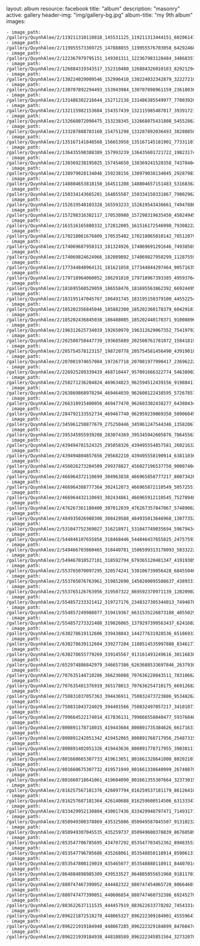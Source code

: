 
layout: album
resource: facebook
title: "album"
description: "masonry"
active: gallery
header-img: "img/gallery-bg.jpg"
album-title: "my 9th album"
images:
    
    - image_path: /gallery/QuynhAlee/2/119211310110818_145531125_119211313444151_6020614753783629405_n.jpg
    - image_path: /gallery/QuynhAlee/2/119955573369725_147888855_119955576703058_6429246828411370963_n.jpg
    - image_path: /gallery/QuynhAlee/2/122367979795151_149301311_122367983128484_3486835743868758263_n.jpg
    - image_path: /gallery/QuynhAlee/2/126884319343517_152310480_126884326010183_8292129444475356356_n.jpg
    - image_path: /gallery/QuynhAlee/2/130224029009546_152996410_130224032342879_322272107504470266_n.jpg
    - image_path: /gallery/QuynhAlee/2/130707892294493_153943984_130707898961159_2361803612932729301_n.jpg
    - image_path: /gallery/QuynhAlee/2/131486382216644_152712138_131486385549977_7700392019219381556_n.jpg
    - image_path: /gallery/QuynhAlee/2/132115982153684_154357439_132115985487017_3939172157676881578_n.jpg
    - image_path: /gallery/QuynhAlee/2/132668072098475_153238345_132668075431808_5455286219156007056_n.jpg
    - image_path: /gallery/QuynhAlee/2/133287888703160_154751298_133287892036493_3828085004730793351_n.jpg
    - image_path: /gallery/QuynhAlee/2/135167141848568_156653958_135167145181901_773311071486667344_n.jpg
    - image_path: /gallery/QuynhAlee/2/136435598388389_157993239_136435601721722_1982317401607980312_n.jpg
    - image_path: /gallery/QuynhAlee/2/138369238195025_157454650_138369241528358_7437840472141847418_n.jpg
    - image_path: /gallery/QuynhAlee/2/138979028134046_159238156_138979038134045_2928798304722547004_n.jpg
    - image_path: /gallery/QuynhAlee/2/148804653818150_164511208_148804657151483_5316836215883871372_n.jpg
    - image_path: /gallery/QuynhAlee/2/150334143665201_164055587_150334150331867_7980296268571842304_n.jpg
    - image_path: /gallery/QuynhAlee/2/152619540103328_165593233_152619543436661_7494788678388217166_n.jpg
    - image_path: /gallery/QuynhAlee/2/157298316302117_170530980_157298319635450_45024945205997284_n.jpg
    - image_path: /gallery/QuynhAlee/2/161516165880332_172812005_161516172546998_7930822275548926541_n.jpg
    - image_path: /gallery/QuynhAlee/2/170218061676809_170535402_170218065010142_7851207959209405790_n.jpg
    - image_path: /gallery/QuynhAlee/2/174069687958313_181324926_174069691291646_7493856914601485182_n.jpg
    - image_path: /gallery/QuynhAlee/2/174069824624966_182089892_174069827958299_1128755990018609578_n.jpg
    - image_path: /gallery/QuynhAlee/2/177344840964131_181621058_177344844297464_9057163500494225461_n.jpg
    - image_path: /gallery/QuynhAlee/2/179718964060052_186291810_179718967393385_4959376403929297107_n.jpg
    - image_path: /gallery/QuynhAlee/2/181695560529059_186558476_181695563862392_6692449588019985272_n.jpg
    - image_path: /gallery/QuynhAlee/2/183195147045767_186491745_183195150379100_4455225488872812361_n.jpg
    - image_path: /gallery/QuynhAlee/2/185202356845046_185882300_185202360178379_6042918114983566981_n.jpg
    - image_path: /gallery/QuynhAlee/2/185202436845038_186488085_185202440178371_9100889693155100094_n.jpg
    - image_path: /gallery/QuynhAlee/2/196312625734019_192650970_196312629067352_7541979228410615629_n.jpg
    - image_path: /gallery/QuynhAlee/2/202508758447739_193685889_202508761781072_1584181985328553601_n.jpg
    - image_path: /gallery/QuynhAlee/2/205754578123157_198720778_205754581456490_4391901805500271656_n.jpg
    - image_path: /gallery/QuynhAlee/2/207081974657084_197267718_207081977990417_2369622227401197225_n.jpg
    - image_path: /gallery/QuynhAlee/2/226925289339419_468710447_957091666322774_5463890264036893895_n.jpg
    - image_path: /gallery/QuynhAlee/2/258271236204824_469634823_962594512439156_9198841117448198964_n.jpg
    - image_path: /gallery/QuynhAlee/2/263869868978294_469464039_962600122438595_5726785701917295778_n.jpg
    - image_path: /gallery/QuynhAlee/2/266318915400056_469477470_962603302438277_6438043460232104603_n.jpg
    - image_path: /gallery/QuynhAlee/2/284792133552734_469467740_962959239069350_509060454974012932_n.jpg
    - image_path: /gallery/QuynhAlee/2/345961250877679_275250446_345961247544346_1358206703760041101_n.jpg
    - image_path: /gallery/QuynhAlee/2/395345955939208_283074369_395345942605876_786455633031035627_n.jpg
    - image_path: /gallery/QuynhAlee/2/439494781524325_295058326_439495554857581_2602163252897980230_n.jpg
    - image_path: /gallery/QuynhAlee/2/439494804857656_295682210_439495558190914_6381103633645696940_n.jpg
    - image_path: /gallery/QuynhAlee/2/456026273204509_299378827_456027196537750_900074045462663821_n.jpg
    - image_path: /gallery/QuynhAlee/2/466964372110699_304963838_466965858777217_8007342688696567553_n.jpg
    - image_path: /gallery/QuynhAlee/2/466964388777364_302412073_466965872110549_5057255118013496262_n.jpg
    - image_path: /gallery/QuynhAlee/2/466964432110693_302434861_466965912110545_7527894815916180518_n.jpg
    - image_path: /gallery/QuynhAlee/2/476267361180400_307012039_476267357847067_5748906207352660785_n.jpg
    - image_path: /gallery/QuynhAlee/2/484935026980300_308429588_484935013646968_1307735202628118713_n.jpg
    - image_path: /gallery/QuynhAlee/2/531047752369027_316218971_531047749035694_5967943452449606341_n.jpg
    - image_path: /gallery/QuynhAlee/2/544846107655858_318468446_544846437655825_2475759317929164304_n.jpg
    - image_path: /gallery/QuynhAlee/2/549466703860465_318440781_1506599313178093_5833222770368018624_n.jpg
    - image_path: /gallery/QuynhAlee/2/549467010527101_318592794_679365120481347_4191930594104846950_n.jpg
    - image_path: /gallery/QuynhAlee/2/553765070097295_320574241_530106739056428_6845504666209954257_n.jpg
    - image_path: /gallery/QuynhAlee/2/553765076763961_319852690_1450200095508637_4389331790675679503_n.jpg
    - image_path: /gallery/QuynhAlee/2/553765126763956_319507322_869592370971139_1202090290338203054_n.jpg
    - image_path: /gallery/QuynhAlee/2/554857233321412_319727176_2348327305344013_7494878574483711371_n.jpg
    - image_path: /gallery/QuynhAlee/2/554857249988077_319419367_6631535226873188_4055029879077634493_n.jpg
    - image_path: /gallery/QuynhAlee/2/554857273321408_319826065_1379297399563437_6241602731621446692_n.jpg
    - image_path: /gallery/QuynhAlee/2/630278619112606_339438843_144277631928536_6518693340868101897_n.jpg
    - image_path: /gallery/QuynhAlee/2/630278639112604_339277204_1180514535997888_8346177608649898526_n.jpg
    - image_path: /gallery/QuynhAlee/2/630278655779269_339145567_913161493249616_3011683074558780172_n.jpg
    - image_path: /gallery/QuynhAlee/2/652974886842979_346657386_6263688533697846_263793023479692376_n.jpg
    - image_path: /gallery/QuynhAlee/2/707635144710286_366236088_707636228043511_7831066234287790476_n.jpg
    - image_path: /gallery/QuynhAlee/2/707635481376919_365178013_707636254710175_6691268263751443843_n.jpg
    - image_path: /gallery/QuynhAlee/2/750831037057363_394436911_750832473723886_953482620495476732_n.jpg
    - image_path: /gallery/QuynhAlee/2/750831043724029_394401566_750832497057217_3410107199575388216_n.jpg
    - image_path: /gallery/QuynhAlee/2/799664522174014_417836131_799666558840477_5937684824798284631_n.jpg
    - image_path: /gallery/QuynhAlee/2/800891178718015_419443604_800891735384626_6617163129770985744_n.jpg
    - image_path: /gallery/QuynhAlee/2/800891242051342_419452065_800891768717956_2548731532911998707_n.jpg
    - image_path: /gallery/QuynhAlee/2/800891402051326_419443636_800891778717955_3903811188877951548_n.jpg
    - image_path: /gallery/QuynhAlee/2/801660665307733_419613051_801661328641000_8020210780632518517_n.jpg
    - image_path: /gallery/QuynhAlee/2/801660675307732_419571949_801661338640999_2674087031193456307_n.jpg
    - image_path: /gallery/QuynhAlee/2/801660718641061_419604090_801661355307664_3237301524829533804_n.jpg
    - image_path: /gallery/QuynhAlee/2/816257567181376_426097794_816259537181179_8612641029221380929_n.jpg
    - image_path: /gallery/QuynhAlee/2/816257687181364_426140688_816259600514506_6313334748011958317_n.jpg
    - image_path: /gallery/QuynhAlee/2/833429952130804_430017436_833429948797471_7149317147622575929_n.jpg
    - image_path: /gallery/QuynhAlee/2/850949300378869_435325886_850949587045507_9131023232271271406_n.jpg
    - image_path: /gallery/QuynhAlee/2/850949307045535_435259737_850949600378839_8676058915030645970_n.jpg
    - image_path: /gallery/QuynhAlee/2/853547706785695_434707292_853547703452362_8948355393106772214_n.jpg
    - image_path: /gallery/QuynhAlee/2/853547796785686_435268061_853548850118914_8590613188345783658_n.jpg
    - image_path: /gallery/QuynhAlee/2/853547800119019_435465077_853548880118911_8440701401807579875_n.jpg
    - image_path: /gallery/QuynhAlee/2/864884898985309_439533527_864885055651960_9181170148943924178_n.jpg
    - image_path: /gallery/QuynhAlee/2/880747467399052_444482322_880747454065720_8066460162116060425_n.jpg
    - image_path: /gallery/QuynhAlee/2/880747477399051_440606854_880747460732386_6924527089444734518_n.jpg
    - image_path: /gallery/QuynhAlee/2/883622637111535_444457919_883622633778202_7454331453185013380_n.jpg
    - image_path: /gallery/QuynhAlee/2/896221872518278_448065327_896222309184901_455596475922809110_n.jpg
    - image_path: /gallery/QuynhAlee/2/896221919184940_448067285_896222329184899_8476047429138763422_n.jpg
    - image_path: /gallery/QuynhAlee/2/896221939184938_448108589_896222345851564_3273207874889848931_n.jpg